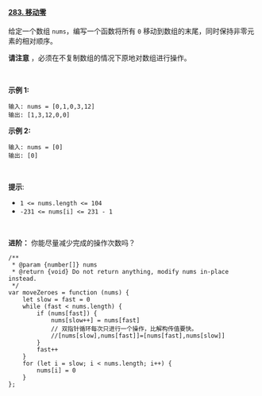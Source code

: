 #### [283. 移动零](https://leetcode.cn/problems/move-zeroes/)

给定一个数组 `nums`，编写一个函数将所有 `0` 移动到数组的末尾，同时保持非零元素的相对顺序。

**请注意** ，必须在不复制数组的情况下原地对数组进行操作。

 

**示例 1:**

```
输入: nums = [0,1,0,3,12]
输出: [1,3,12,0,0]
```

**示例 2:**

```
输入: nums = [0]
输出: [0]
```

 

**提示**:

-   `1 <= nums.length <= 104`
-   `-231 <= nums[i] <= 231 - 1`

 

**进阶：** 你能尽量减少完成的操作次数吗？


```
/**
 * @param {number[]} nums
 * @return {void} Do not return anything, modify nums in-place instead.
 */
var moveZeroes = function (nums) {
    let slow = fast = 0
    while (fast < nums.length) {
        if (nums[fast]) {
            nums[slow++] = nums[fast]
            // 双指针循环每次只进行一个操作，比解构传值要快。
            //[nums[slow],nums[fast]]=[nums[fast],nums[slow]]
        }
        fast++
    }
    for (let i = slow; i < nums.length; i++) {
        nums[i] = 0
    }
};
```